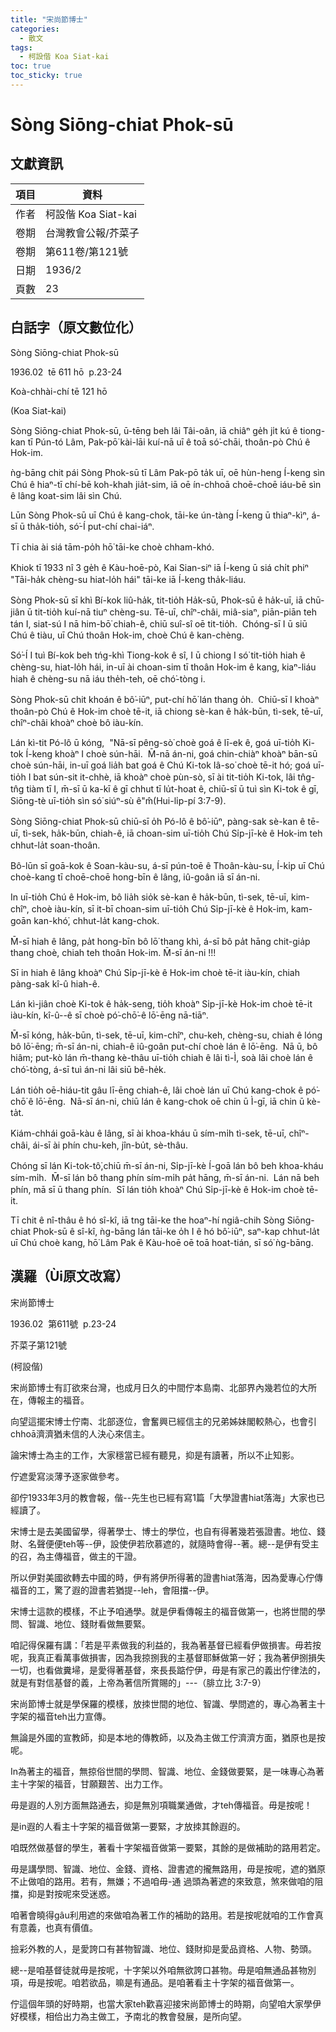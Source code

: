 ```yaml
---
title: "宋尚節博士"
categories:
  - 散文
tags:
  - 柯設偕 Koa Siat-kai
toc: true
toc_sticky: true
---
```


# Sòng Siōng-chiat Phok-sū

## 文獻資訊

| 項目 | 資料 |
|---|---|
| 作者 | 柯設偕 Koa Siat-kai |
| 卷期 | 台灣教會公報/芥菜子 |
| 卷期 | 第611卷/第121號 |
| 日期 | 1936/2 |
| 頁數 | 23 |

## 白話字（原文數位化）

Sòng Siōng-chiat Phok-sū

1936.02  tē 611 hō  p.23-24

Koà-chhài-chí tē 121 hō

(Koa Siat-kai)

Sòng Siōng-chiat Phok-sū, ū-tēng beh lâi Tâi-oân, iā chiâⁿ ge̍h ji̍t kú ê tiong-kan tī Pún-tó Lâm, Pak-pō͘ kài-lāi kuí-nā uī ê toā só͘-chāi, thoân-pò Chú ê Hok-im.

ǹg-bāng chit pái Sòng Phok-sū tī Lâm Pak-pō ta̍k uī, oē hùn-heng Í-keng sìn Chú ê hiaⁿ-tī chí-bē koh-khah jia̍t-sim, iā oē ín-chhoā choē-choē iáu-bē sìn ê lâng koat-sim lâi sìn Chú.

Lūn Sòng Phok-sū uī Chú ê kang-chok, tāi-ke ún-tàng Í-keng ū thiaⁿ-kìⁿ, á-sī ū tha̍k-tio̍h, só͘-Í put-chí chai-iáⁿ.

Tī chia ài siá tām-po̍h hō͘ tāi-ke choè chham-khó.

Khiok tī 1933 nî 3 ge̍h ê Kàu-hoē-pò, Kai Sian-siⁿ iā Í-keng ū siá chi̍t phiⁿ "Tāi-ha̍k chèng-su hiat-lo̍h hái" tāi-ke iā Í-keng tha̍k-liáu.

Sòng Phok-sū sī khì Bí-kok liû-ha̍k, tit-tio̍h Ha̍k-sū, Phok-sū ê ha̍k-uī, iā chū-jiân ū tit-tio̍h kuí-nā tiuⁿ chèng-su. Tē-uī, chîⁿ-châi, miâ-siaⁿ, piān-piān teh tán I, siat-sú I nā him-bō͘ chiah-ê, chiū suî-sî oē tit-tio̍h.  Chóng-sī I ū siū Chú ê tiàu, uī Chú thoân Hok-im, choè Chú ê kan-chèng.

Só͘-Í I tuì Bí-kok beh tńg-khì Tiong-kok ê sî, I ū chiong I só͘ tit-tio̍h hiah ê chèng-su, hiat-lo̍h hái, in-uī ài choan-sim tī thoân Hok-im ê kang, kiaⁿ-liáu hiah ê chèng-su nā iáu the̍h-teh, oē chó͘-tòng i.

Sòng Phok-sū chit khoán ê bô͘-iūⁿ, put-chí hō͘ lán thang o̍h.  Chiū-sī I khoàⁿ thoân-pò Chú ê Hok-im choè tē-it, iā chiong sè-kan ê ha̍k-būn, tì-sek, tē-uī, chîⁿ-châi khoàⁿ choè bô iàu-kín.

Lán kì-tit Pó-lô ū kóng,  "Nā-sī pêng-sò͘ choè goá ê lī-ek ê, goá uī-tio̍h Ki-tok Í-keng khoàⁿ I choè sún-hāi.  M̄-nā án-ni, goá chin-chiàⁿ khoàⁿ bān-sū choè sún-hāi, in-uī goá lia̍h bat goá ê Chú Ki-tok Iâ-so͘ choè tē-it hó; goá uī-tio̍h I bat sún-sit it-chhè, iā khoàⁿ choè pùn-sò, sī ài tit-tio̍h Ki-tok, lâi tn̂g-tn̂g tiàm tī I, m̄-sī ū ka-kī ê gī chhut tī lu̍t-hoat ê, chiū-sī ū tuì sìn Ki-tok ê gī, Siōng-tè uī-tio̍h sìn só͘ siúⁿ-sù ê"m̂(Hui-li̍p-pí 3:7-9).

Sòng Siōng-chiat Phok-sū chiū-sī o̍h Pó-lô ê bô͘-iūⁿ, pàng-sak sè-kan ê tē-uī, tì-sek, ha̍k-būn, chiah-ê, iā choan-sim uī-tio̍h Chú Si̍p-jī-kè ê Hok-im teh chhut-la̍t soan-thoân.

Bô-lūn sī goā-kok ê Soan-kàu-su, á-sī pún-toē ê Thoân-kàu-su, Í-ki̍p uī Chú choè-kang tī choē-choē hong-bīn ê lâng, iû-goân iā sī án-ni.

In uī-tio̍h Chú ê Hok-im, bô lia̍h sio̍k sè-kan ê ha̍k-būn, tì-sek, tē-uī, kim-chîⁿ, choè iàu-kín, sī it-bī choan-sim uī-tio̍h Chú Si̍p-jī-kè ê Hok-im, kam-goān kan-khó͘, chhut-la̍t kang-chok.

M̄-sī hiah ê lâng, pa̍t hong-bīn bô lō͘ thang khì, á-sī bô pa̍t hāng chit-gia̍p thang choè, chiah teh thoân Hok-im. M̄-sī án-ni !!!

Sī in hiah ê lâng khoàⁿ Chú Si̍p-jī-kè ê Hok-im choè tē-it iàu-kín, chiah pàng-sak kî-û hiah-ê.

Lán kì-jiân choè Ki-tok ê ha̍k-seng, tio̍h khoàⁿ Si̍p-jī-kè Hok-im choè tē-it iàu-kín, kî-û--ê sī choè pó͘-chō͘-ê lō͘-ēng nā-tiāⁿ.

M̄-sī kóng, ha̍k-būn, tì-sek, tē-uī, kim-chîⁿ, chu-keh, chèng-su, chiah ê lóng bô lō͘-ēng; m̄-sī án-ni, chiah-ê iû-goân put-chí choè lán ê lō͘-ēng.  Nā ū, bô hiâm; put-kò lán m̄-thang kè-thâu uī-tio̍h chiah ê lâi tì-Ì, soà lâi choè lán ê chó͘-tòng, á-sī tuì án-ni lâi siū bê-he̍k.

Lán tio̍h oē-hiáu-tit gâu lī-ēng chiah-ê, lâi choè lán uī Chú kang-chok ê pó͘-chō͘ ê lō͘-ēng.  Nā-sī án-ni, chiū lán ê kang-chok oē chin ū Ì-gī, iā chin ū kè-ta̍t.

Kiám-chhái goā-kàu ê lâng, sī ài khoa-kháu ū sím-mi̍h tì-sek, tē-uī, chîⁿ-châi, ái-sī ài phín chu-keh, jîn-bu̍t, sè-thâu.

Chóng sī lán Ki-tok-tô͘,chiū m̄-sī án-ni, Si̍p-jī-kè Í-goā lán bô beh khoa-kháu sím-mi̍h.  M̄-sī lán bô thang phín sím-mi̍h pa̍t hāng, m̄-sī án-ni.  Lán nā beh phín, mā sī ū thang phín.  Sī lán tio̍h khoàⁿ Chú Si̍p-jī-kè ê Hok-im choè tē-it.

Tī chit ê nî-thâu ê hó sî-kî, iā tng tāi-ke the hoaⁿ-hí ngiâ-chih Sòng Siōng-chiat Phok-sū ê sî-kî, ǹg-bāng lán tāi-ke o̍h I ê hó bô͘-iūⁿ, saⁿ-kap chhut-la̍t uī Chú choè kang, hō͘ Lâm Pak ê Kàu-hoē oē toā hoat-tián, sī só͘ ǹg-bāng.

## 漢羅（Ùi原文改寫）

宋尚節博士

1936.02  第611號  p.23-24

芥菜子第121號

(柯設偕)

宋尚節博士有訂欲來台灣，也成月日久的中間佇本島南、北部界內幾若位的大所在，傳報主的福音。

向望這擺宋博士佇南、北部逐位，會奮興已經信主的兄弟姊妹閣較熱心，也會引chhoā濟濟猶未信的人決心來信主。

論宋博士為主的工作，大家穩當已經有聽見，抑是有讀著，所以不止知影。

佇遮愛寫淡薄予逐家做參考。

卻佇1933年3月的教會報，偕--先生也已經有寫1篇「大學證書hiat落海」大家也已經讀了。

宋博士是去美國留學，得著學士、博士的學位，也自有得著幾若張證書。地位、錢財、名聲便便teh等--伊，設使伊若欣慕遮的，就隨時會得--著。總--是伊有受主的召，為主傳福音，做主的干證。

所以伊對美國欲轉去中國的時，伊有將伊所得著的證書hiat落海，因為愛專心佇傳福音的工，驚了遐的證書若猶提--leh，會阻擋--伊。

宋博士這款的模樣，不止予咱通學。就是伊看傳報主的福音做第一，也將世間的學問、智識、地位、錢財看做無要緊。

咱記得保羅有講：「若是平素做我的利益的，我為著基督已經看伊做損害。毋若按呢，我真正看萬事做損害，因為我掠捌我的主基督耶穌做第一好；我為著伊捌損失一切，也看做糞埽，是愛得著基督，來長長踮佇伊，毋是有家己的義出佇律法的，就是有對信基督的義，上帝為著信所賞賜的」---（腓立比 3:7-9）

宋尚節博士就是學保羅的模樣，放拺世間的地位、智識、學問遮的，專心為著主十字架的福音teh出力宣傳。

無論是外國的宣教師，抑是本地的傳教師，以及為主做工佇濟濟方面，猶原也是按呢。

In為著主的福音，無掠俗世間的學問、智識、地位、金錢做要緊，是一味專心為著主十字架的福音，甘願艱苦、出力工作。

毋是遐的人別方面無路通去，抑是無別項職業通做，才teh傳福音。毋是按呢！

是in遐的人看主十字架的福音做第一要緊，才放拺其餘遐的。

咱既然做基督的學生，著看十字架福音做第一要緊，其餘的是做補助的路用若定。

毋是講學問、智識、地位、金錢、資格、證書遮的攏無路用，毋是按呢，遮的猶原不止做咱的路用。若有，無嫌；不過咱毋-通 過頭為著遮的來致意，煞來做咱的阻擋，抑是對按呢來受迷惑。

咱著會曉得gâu利用遮的來做咱為著工作的補助的路用。若是按呢就咱的工作會真有意義，也真有價值。

撿彩外教的人，是愛誇口有甚物智識、地位、錢財抑是愛品資格、人物、勢頭。

總--是咱基督徒就毋是按呢，十字架以外咱無欲誇口甚物。毋是咱無通品甚物別項，毋是按呢。咱若欲品，嘛是有通品。是咱著看主十字架的福音做第一。

佇這個年頭的好時期，也當大家teh歡喜迎接宋尚節博士的時期，向望咱大家學伊好模樣，相佮出力為主做工，予南北的教會發展，是所向望。
